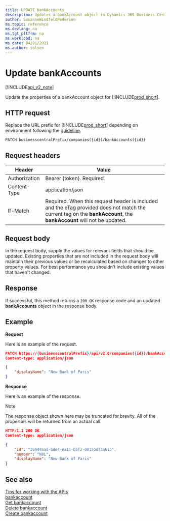 ```yaml
---
title: UPDATE bankAccounts   
description: Updates a bankAccount object in Dynamics 365 Business Central.
author: SusanneWindfeldPedersen
ms.topic: reference
ms.devlang: na
ms.tgt_pltfrm: na
ms.workload: na
ms.date: 04/01/2021
ms.author: solsen
---
```


# Update bankAccounts 

[!INCLUDE[api_v2_note](../../../includes/api_v2_note.md)]

Update the properties of a bankAccount object for [!INCLUDE[prod_short](../../../includes/prod_short.md)].

## HTTP request
Replace the URL prefix for [!INCLUDE[prod_short](../../../includes/prod_short.md)] depending on environment following the [guideline](../../v2.0/endpoints-apis-for-dynamics.md).
```
PATCH businesscentralPrefix/companies({id})/bankAccounts({id})
```

## Request headers

|Header|Value|
|------|-----|
|Authorization |Bearer {token}. Required.|
|Content-Type  |application/json|
|If-Match      |Required. When this request header is included and the eTag provided does not match the current tag on the **bankAccount**, the **bankAccount** will not be updated. |

## Request body
In the request body, supply the values for relevant fields that should be updated. Existing properties that are not included in the request body will maintain their previous values or be recalculated based on changes to other property values. For best performance you shouldn't include existing values that haven't changed.

## Response
If successful, this method returns a ```200 OK``` response code and an updated **bankAccounts** object in the response body.

## Example

**Request**

Here is an example of the request.

```json
PATCH https://{businesscentralPrefix}/api/v2.0/companies({id})/bankAccounts({id})
Content-type: application/json

{
    "displayName": "New Bank of Paris"
}
```

**Response**

Here is an example of the response. 

> [!NOTE]  
>   The response object shown here may be truncated for brevity. All of the properties will be returned from an actual call.

```json
HTTP/1.1 200 OK
Content-type: application/json

{
    "id": "26049aad-bde4-ea11-bbf2-00155df3a615",
    "number": "NBL",
    "displayName": "New Bank of Paris"
}
```


## See also
[Tips for working with the APIs](../../../developer/devenv-connect-apps-tips.md)    
[bankaccount](../resources/dynamics_bankaccount.md)    
[Get bankaccount](dynamics_bankaccount_Get.md)    
[Delete bankaccount](dynamics_bankaccount_Delete.md)    
[Create bankaccount](dynamics_bankaccount_Create.md)    
